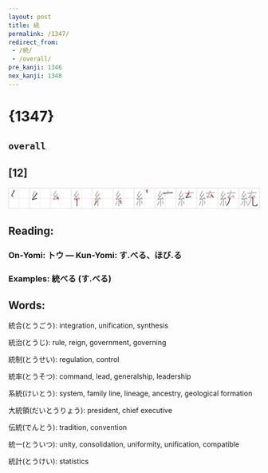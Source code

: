 ```yaml
---
layout: post
title: 統
permalink: /1347/
redirect_from:
 - /統/
 - /overall/
pre_kanji: 1346
nex_kanji: 1348
---
```


# {1347}

## `overall`

## [12]

<div class="stroke"><img src="../images/E7B5B1.png" /></div>

## Reading:

### On-Yomi: トウ &mdash; Kun-Yomi: す.べる、ほび.る

### Examples: 統べる (す.べる)

## Words:

統合(とうごう): integration, unification, synthesis

統治(とうじ): rule, reign, government, governing

統制(とうせい): regulation, control

統率(とうそつ): command, lead, generalship, leadership

系統(けいとう): system, family line, lineage, ancestry, geological formation

大統領(だいとうりょう): president, chief executive

伝統(でんとう): tradition, convention

統一(とういつ): unity, consolidation, uniformity, unification, compatible

統計(とうけい): statistics
